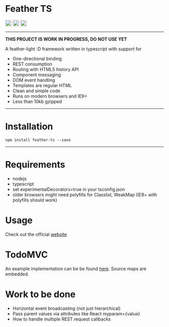 # Feather TS

<img src="http://cd.feather-ts.com/mendrik/feather/badge/?branch=master" height="20">&nbsp;<img src="http://dist.feather-ts.com/size.svg" height="20">&nbsp;<img src="http://www.feather-ts.com/images/licence.svg" height="20">

---
**THIS PROJECT IS WORK IN PROGRESS, DO NOT USE YET**

A feather-light :D framework written in typescript with support for

* One-directional binding
* REST consumption
* Routing with HTML5 history API
* Component messaging
* DOM event handling
* Templates are regular HTML
* Clean and simple code
* Runs on modern browsers and IE9+
* Less than 10kb gzipped

---

# Installation
```
npm install feather-ts --save
```
---

# Requirements

- nodejs
- typescript
- set experimentalDecorators=true in your tsconfig.json
- older browsers might need polyfills for Classlist, WeakMap (IE9+ with polyfills should work)

# Usage

Check out the official [website](http://www.feather-ts.com)

# TodoMVC

An example implementation can be be found [here](http://todo.feather-ts.com/). Source maps are embedded.

# Work to be done

- Horizontal event broadcasting (not just hierarchical)
- Pass parent values via attributes like React myparam={value}
- How to handle multiple REST request callbacks
